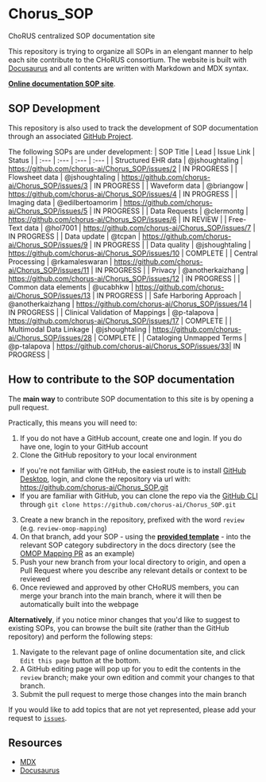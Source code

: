 # Chorus_SOP
ChoRUS centralized SOP documentation site

This repository is trying to organize all SOPs in an elengant manner to help each site contribute to the CHoRUS consortium.
The website is built with [Docusaurus](https://docusaurus.io/) and all contents are written with Markdown and MDX syntax.

[**Online documentation SOP site**](https://chorus-ai.github.io/Chorus_SOP/). 

## SOP Development

This repository is also used to track the development of SOP documentation through an associated [GitHub Project](https://github.com/orgs/chorus-ai/projects/13).

The following SOPs are under development:
| SOP Title | Lead | Issue Link | Status |
| :--- | :--- | :--- | :--- |
| Structured EHR data | @jshoughtaling | https://github.com/chorus-ai/Chorus_SOP/issues/2 | IN PROGRESS |
| Flowsheet data | @jshoughtaling | https://github.com/chorus-ai/Chorus_SOP/issues/3 | IN PROGRESS |
| Waveform data | @briangow | https://github.com/chorus-ai/Chorus_SOP/issues/4 | IN PROGRESS |
| Imaging data | @edilbertoamorim | https://github.com/chorus-ai/Chorus_SOP/issues/5 | IN PROGRESS |
| Data Requests | @clermontg | https://github.com/chorus-ai/Chorus_SOP/issues/6 | IN REVIEW |
| Free-Text data | @hol7001 | https://github.com/chorus-ai/Chorus_SOP/issues/7 | IN PROGRESS |
| Data update | @tcpan | https://github.com/chorus-ai/Chorus_SOP/issues/9 | IN PROGRESS |
| Data quality | @jshoughtaling | https://github.com/chorus-ai/Chorus_SOP/issues/10 | COMPLETE |
| Central Processing | @rkamaleswaran | https://github.com/chorus-ai/Chorus_SOP/issues/11 | IN PROGRESS |
| Privacy | @anotherkaizhang | https://github.com/chorus-ai/Chorus_SOP/issues/12 | IN PROGRESS |
| Common data elements | @ucabhkw | https://github.com/chorus-ai/Chorus_SOP/issues/13 | IN PROGRESS |
| Safe Harboring Approach | @anotherkaizhang | https://github.com/chorus-ai/Chorus_SOP/issues/14 | IN PROGRESS |
| Clinical Validation of Mappings | @p-talapova | https://github.com/chorus-ai/Chorus_SOP/issues/17 | COMPLETE |
| Multimodal Data Linkage | @jshoughtaling | https://github.com/chorus-ai/Chorus_SOP/issues/28 | COMPLETE |
| Cataloging Unmapped Terms | @p-talapova | https://github.com/chorus-ai/Chorus_SOP/issues/33| IN PROGRESS |

## How to contribute to the SOP documentation

The **main way** to contribute SOP documentation to this site is by opening a pull request.

Practically, this means you will need to:
1. If you do not have a GitHub account, create one and login. If you do have one, login to your GitHub account
2. Clone the GitHub repository to your local environment
  - If you're not familiar with GitHub, the easiest route is to install [GitHub Desktop](https://desktop.github.com/), login, and clone the repository via url with: https://github.com/chorus-ai/Chorus_SOP.git
  - If you are familiar with GitHub, you can clone the repo via the [GitHub CLI](https://cli.github.com/) through `git clone https://github.com/chorus-ai/Chorus_SOP.git`
3. Create a new branch in the repository, prefixed with the word `review` (e.g. `review-omop-mapping`)
4. On that branch, add your SOP - using the [**provided template**](https://github.com/chorus-ai/Chorus_SOP/blob/main/sop-website/docs/TEMPLATE/SOP-Template.mdx) - into the relevant SOP category subdirectory in the docs directory (see the [OMOP Mapping PR](https://github.com/chorus-ai/Chorus_SOP/pull/19) as an example)
5. Push your new branch from your local directory to origin, and open a Pull Request where you describe any relevant details or context to be reviewed
6. Once reviewed and approved by other CHoRUS members, you can merge your branch into the main branch, where it will then be automatically built into the webpage

**Alternatively**, if you notice minor changes that you'd like to suggest to existing SOPs, you can browse the built site (rather than the GitHub repository) and perform the following steps:

1. Navigate to the relevant page of online documentation site, and click `Edit this page` button at the bottom.
2. A GitHub editing page will pop up for you to edit the contents in the `review` branch; make your own edition and commit your changes to that branch.
3. Submit the pull request to merge those changes into the main branch

If you would like to add topics that are not yet represented, please add your request to [`issues`](https://github.com/chorus-ai/Chorus_SOP/issues).

## Resources
- [MDX](https://mdxjs.com/)
- [Docusaurus](https://docusaurus.io/)
